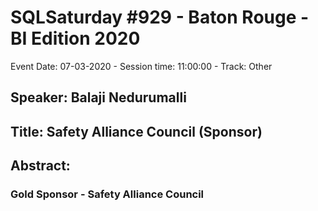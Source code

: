 # SQLSaturday #929 - Baton Rouge - BI Edition 2020
Event Date: 07-03-2020 - Session time: 11:00:00 - Track: Other
## Speaker: Balaji Nedurumalli
## Title: Safety Alliance Council (Sponsor)
## Abstract:
### Gold Sponsor - Safety Alliance Council
